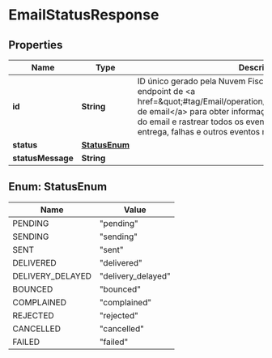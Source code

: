 

# EmailStatusResponse


## Properties

| Name | Type | Description | Notes |
|------------ | ------------- | ------------- | -------------|
|**id** | **String** | ID único gerado pela Nuvem Fiscal para este email.    Utilize-o no endpoint de &lt;a href&#x3D;\&quot;#tag/Email/operation/ConsultarEmail\&quot;&gt;consulta de email&lt;/a&gt;  para obter informações detalhadas sobre o envio do email e  rastrear todos os eventos relacionados, como envio, entrega, falhas e outros  eventos relevantes. |  |
|**status** | [**StatusEnum**](#StatusEnum) |  |  [optional] |
|**statusMessage** | **String** |  |  [optional] |



## Enum: StatusEnum

| Name | Value |
|---- | -----|
| PENDING | &quot;pending&quot; |
| SENDING | &quot;sending&quot; |
| SENT | &quot;sent&quot; |
| DELIVERED | &quot;delivered&quot; |
| DELIVERY_DELAYED | &quot;delivery_delayed&quot; |
| BOUNCED | &quot;bounced&quot; |
| COMPLAINED | &quot;complained&quot; |
| REJECTED | &quot;rejected&quot; |
| CANCELLED | &quot;cancelled&quot; |
| FAILED | &quot;failed&quot; |



